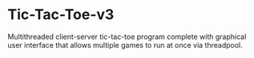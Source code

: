 # Tic-Tac-Toe-v3
Multithreaded client-server tic-tac-toe program complete with graphical user interface that allows multiple games to run at once via threadpool.
